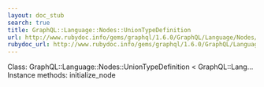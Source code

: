 ```yaml
---
layout: doc_stub
search: true
title: GraphQL::Language::Nodes::UnionTypeDefinition
url: http://www.rubydoc.info/gems/graphql/1.6.0/GraphQL/Language/Nodes/UnionTypeDefinition
rubydoc_url: http://www.rubydoc.info/gems/graphql/1.6.0/GraphQL/Language/Nodes/UnionTypeDefinition
---
```


Class: GraphQL::Language::Nodes::UnionTypeDefinition < GraphQL::Lang...
Instance methods:
initialize_node

